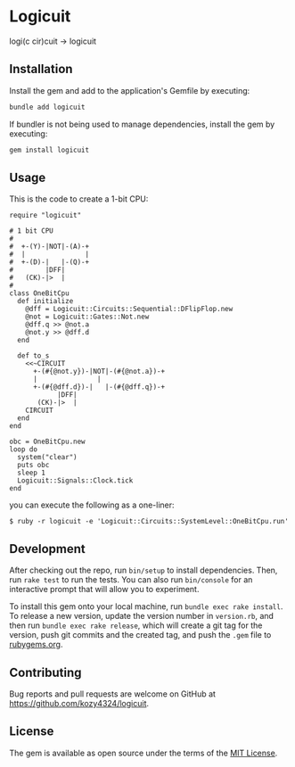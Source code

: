 # Logicuit

logi(c cir)cuit -> logicuit

## Installation

Install the gem and add to the application's Gemfile by executing:

```bash
bundle add logicuit
```

If bundler is not being used to manage dependencies, install the gem by executing:

```bash
gem install logicuit
```

## Usage

This is the code to create a 1-bit CPU:

```
require "logicuit"

# 1 bit CPU
#
#  +-(Y)-|NOT|-(A)-+
#  |               |
#  +-(D)-|   |-(Q)-+
#        |DFF|
#   (CK)-|>  |
#
class OneBitCpu
  def initialize
    @dff = Logicuit::Circuits::Sequential::DFlipFlop.new
    @not = Logicuit::Gates::Not.new
    @dff.q >> @not.a
    @not.y >> @dff.d
  end

  def to_s
    <<~CIRCUIT
      +-(#{@not.y})-|NOT|-(#{@not.a})-+
      |               |
      +-(#{@dff.d})-|   |-(#{@dff.q})-+
            |DFF|
       (CK)-|>  |
    CIRCUIT
  end
end

obc = OneBitCpu.new
loop do
  system("clear")
  puts obc
  sleep 1
  Logicuit::Signals::Clock.tick
end
```

you can execute the following as a one-liner:

```
$ ruby -r logicuit -e 'Logicuit::Circuits::SystemLevel::OneBitCpu.run'
```

## Development

After checking out the repo, run `bin/setup` to install dependencies. Then, run `rake test` to run the tests. You can also run `bin/console` for an interactive prompt that will allow you to experiment.

To install this gem onto your local machine, run `bundle exec rake install`. To release a new version, update the version number in `version.rb`, and then run `bundle exec rake release`, which will create a git tag for the version, push git commits and the created tag, and push the `.gem` file to [rubygems.org](https://rubygems.org).

## Contributing

Bug reports and pull requests are welcome on GitHub at https://github.com/kozy4324/logicuit.

## License

The gem is available as open source under the terms of the [MIT License](https://opensource.org/licenses/MIT).
